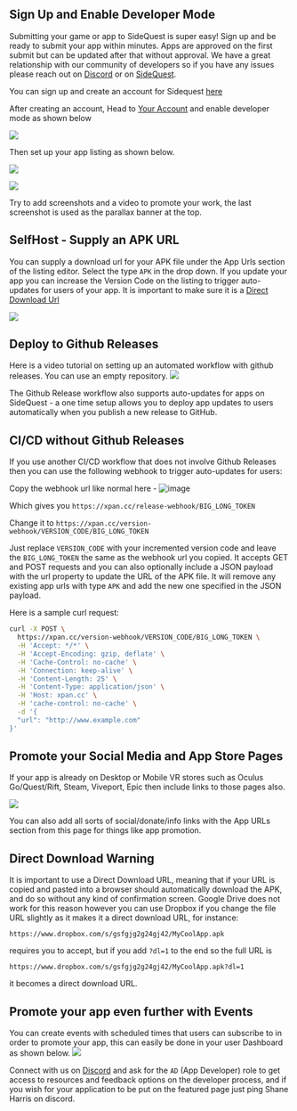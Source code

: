 ## Sign Up and Enable Developer Mode

Submitting your game or app to SideQuest is super easy! Sign up and be ready to submit your app within minutes. Apps are approved on the first submit but can be updated after that without approval. We have a great relationship with our community of developers so if you have any issues please reach out on [Discord](https://discord.gg/HNnDPSu) or on [SideQuest](https://sidequestvr.com/#/account/message-thread/1). 

You can sign up and create an account for Sidequest [here](https://sidequestvr.com/#/sign-up)

After creating an account, Head to [Your Account](https://sidequestvr.com/#/account) and enable developer mode as shown below

![](https://cdn.discordapp.com/attachments/615234075778875453/622156586365747210/Screenshot_236.png)

Then set up your app listing as shown below.

![](https://i.imgur.com/Vd2DrFK.png)

![](https://i.imgur.com/DtFBePK.png)

Try to add screenshots and a video to promote your work, the last screenshot is used as the parallax banner at the top. 

## SelfHost - Supply an APK URL
You can supply a download url for your APK file under the App Urls section of the listing editor. Select the type `APK` in the drop down. If you update your app you can increase the Version Code on the listing to trigger auto-updates for users of your app. It is important to make sure it is a [Direct Download Url](https://github.com/the-expanse/SideQuest/wiki/How-To-Submit-Games#direct-download-warning)

![](https://i.imgur.com/ULJiU6U.png)


## Deploy to Github Releases
Here is a video tutorial on setting up an automated workflow with github releases. You can use an empty repository.
[![](https://cdn.discordapp.com/attachments/608376262347587595/611697801360834600/Screenshot_10.png)](https://www.youtube.com/watch?v=B0IZv-ljwSI)

The Github Release workflow also supports auto-updates for apps on SideQuest - a one time setup allows you to deploy app updates to users automatically when you publish a new release to GitHub.



## CI/CD without Github Releases
If you use another CI/CD workflow that does not involve Github Releases then you can use the following webhook to trigger auto-updates for users:

Copy the webhook url like normal here -
![image](
https://cdn.discordapp.com/attachments/638666189039730690/638666413728464906/unknown.png)

Which gives you 
`https://xpan.cc/release-webhook/BIG_LONG_TOKEN`

Change it to 
`https://xpan.cc/version-webhook/VERSION_CODE/BIG_LONG_TOKEN`

Just replace `VERSION_CODE` with your incremented version code and leave the `BIG_LONG_TOKEN` the same as the webhook url you copied. It accepts GET and POST requests and you can also optionally include a JSON payload with the url property to update the URL of the APK file. It will remove any existing app urls with type `APK` and add the new one specified in the JSON payload. 

Here is a sample curl request:

```bash
curl -X POST \
  https://xpan.cc/version-webhook/VERSION_CODE/BIG_LONG_TOKEN \
  -H 'Accept: */*' \
  -H 'Accept-Encoding: gzip, deflate' \
  -H 'Cache-Control: no-cache' \
  -H 'Connection: keep-alive' \
  -H 'Content-Length: 25' \
  -H 'Content-Type: application/json' \
  -H 'Host: xpan.cc' \
  -H 'cache-control: no-cache' \
  -d '{
  "url": "http://www.example.com"
}'
```


## Promote your Social Media and App Store Pages
If your app is already on Desktop or Mobile VR stores such as Oculus Go/Quest/Rift, Steam, Viveport, Epic then include links to those pages also. 

![](https://cdn.discordapp.com/attachments/615234075778875453/622159882862460928/Screenshot_241.png)

You can also add all sorts of social/donate/info links with the App URLs section from this page for things like app promotion.



## Direct Download Warning
It is important to use a Direct Download URL, meaning that if your URL is copied and pasted into a browser should automatically download the APK, and do so without any kind of confirmation screen. Google Drive does not work for this reason however you can use Dropbox if you change the file URL slightly as it makes it a direct download URL, for instance:

`https://www.dropbox.com/s/gsfgjg2g24gj42/MyCoolApp.apk`

requires you to accept, but if you add `?dl=1` to the end so the full URL is 

`https://www.dropbox.com/s/gsfgjg2g24gj42/MyCoolApp.apk?dl=1`

it becomes a direct download URL.



## Promote your app even further with Events
You can create events with scheduled times that users can subscribe to in order to promote your app, this can easily be done in your user Dashboard as shown below.
![](https://i.imgur.com/V19jKpj.png)

Connect with us on [Discord](https://discord.gg/hzCf9Vj) and ask for the `AD` (App Developer) role to get access to resources and feedback options on the developer process, and if you wish for your application to be put on the featured page just ping Shane Harris on discord.